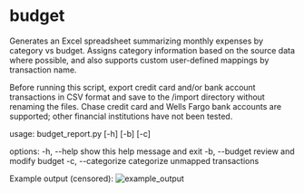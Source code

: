 # budget

Generates an Excel spreadsheet summarizing monthly expenses by category vs budget. Assigns category information based on the source data where possible, and also supports custom user-defined mappings by transaction name.

Before running this script, export credit card and/or bank account transactions in CSV format and save to the /import directory without renaming the files. Chase credit card and Wells Fargo bank accounts are supported; other financial institutions have not been tested.

usage: budget_report.py [-h] [-b] [-c]

options:
  -h, --help        show this help message and exit
  -b, --budget      review and modify budget
  -c, --categorize  categorize unmapped transactions

Example output (censored):
![example_output](https://github.com/kaydencypress/budget/assets/127451126/fe959ad3-7847-4f30-acd1-1df55ee917a4)
